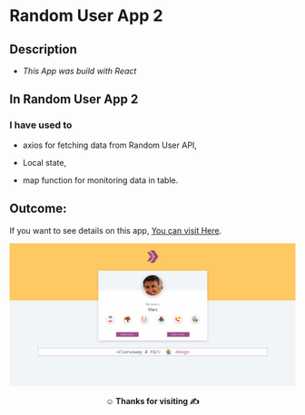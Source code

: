# Random User App 2

## Description

- *This App was build with React*

## In Random User App 2

### I have used to

- axios for fetching data from Random User API,

- Local state,

- map function for monitoring data in table.

## Outcome:

If you want to see details on this app, [You can visit Here](https://random-user-app-2-ruby.vercel.app/).

![Project Snapshot](random-user-app-2.gif)

**<p align="center">&#9786; Thanks for visiting &#9997;</p>**
